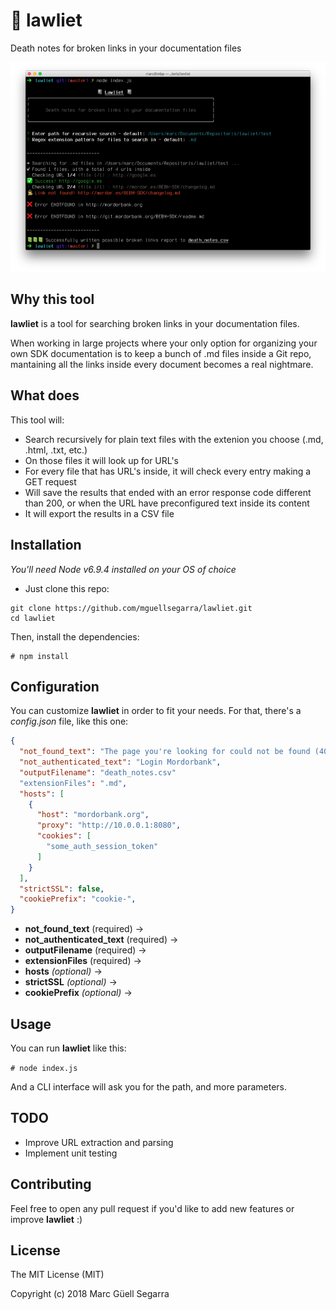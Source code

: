 # 📓 lawliet

Death notes for broken links in your documentation files

![lawliet](https://github.com/mguellsegarra/lawliet/blob/master/screenshot.png?raw=true)

## Why this tool

**lawliet** is a tool for searching broken links in your documentation files.

When working in large projects where your only option for organizing your own SDK documentation is to keep a bunch of .md files inside a Git repo, mantaining all the links inside every document becomes a real nightmare.

## What does

This tool will:

* Search recursively for plain text files with the extenion you choose (.md, .html, .txt, etc.)
* On those files it will look up for URL's
* For every file that has URL's inside, it will check every entry making a GET request
* Will save the results that ended with an error response code different than 200, or when the URL have preconfigured text inside its content
* It will export the results in a CSV file

## Installation

_You'll need Node v6.9.4 installed on your OS of choice_

* Just clone this repo:

```
git clone https://github.com/mguellsegarra/lawliet.git
cd lawliet
```

Then, install the dependencies:

```
# npm install
```

## Configuration

You can customize **lawliet** in order to fit your needs. For that, there's a *config.json* file, like this one:

```json
{
  "not_found_text": "The page you're looking for could not be found (404)",
  "not_authenticated_text": "Login Mordorbank",
  "outputFilename": "death_notes.csv"
  "extensionFiles": ".md",
  "hosts": [
    {
      "host": "mordorbank.org",
      "proxy": "http://10.0.0.1:8080",
      "cookies": [
        "some_auth_session_token"
      ]
    }
  ],
  "strictSSL": false,
  "cookiePrefix": "cookie-",
}
```

* **not_found_text** (required) → 
* **not_authenticated_text** (required) → 
* **outputFilename** (required) →  
* **extensionFiles** (required) → 
* **hosts** _(optional)_ → 
* **strictSSL** _(optional)_ → 
* **cookiePrefix** _(optional)_ →  

## Usage

You can run **lawliet** like this:

```# node index.js```

And a CLI interface will ask you for the path, and more parameters.

## TODO

* Improve URL extraction and parsing
* Implement unit testing

## Contributing 

Feel free to open any pull request if you'd like to add new features or improve **lawliet** :)

## License 

The MIT License (MIT)

Copyright (c) 2018 Marc Güell Segarra
